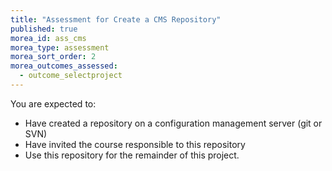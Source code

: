 ```yaml
---
title: "Assessment for Create a CMS Repository"
published: true
morea_id: ass_cms
morea_type: assessment
morea_sort_order: 2
morea_outcomes_assessed:
  - outcome_selectproject
---
```

You are expected to:

- Have created a repository on a configuration management server (git or SVN)
- Have invited the course responsible to this repository
- Use this repository for the remainder of this project.
